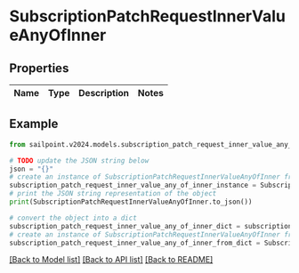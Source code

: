 # SubscriptionPatchRequestInnerValueAnyOfInner


## Properties

Name | Type | Description | Notes
------------ | ------------- | ------------- | -------------

## Example

```python
from sailpoint.v2024.models.subscription_patch_request_inner_value_any_of_inner import SubscriptionPatchRequestInnerValueAnyOfInner

# TODO update the JSON string below
json = "{}"
# create an instance of SubscriptionPatchRequestInnerValueAnyOfInner from a JSON string
subscription_patch_request_inner_value_any_of_inner_instance = SubscriptionPatchRequestInnerValueAnyOfInner.from_json(json)
# print the JSON string representation of the object
print(SubscriptionPatchRequestInnerValueAnyOfInner.to_json())

# convert the object into a dict
subscription_patch_request_inner_value_any_of_inner_dict = subscription_patch_request_inner_value_any_of_inner_instance.to_dict()
# create an instance of SubscriptionPatchRequestInnerValueAnyOfInner from a dict
subscription_patch_request_inner_value_any_of_inner_from_dict = SubscriptionPatchRequestInnerValueAnyOfInner.from_dict(subscription_patch_request_inner_value_any_of_inner_dict)
```
[[Back to Model list]](../README.md#documentation-for-models) [[Back to API list]](../README.md#documentation-for-api-endpoints) [[Back to README]](../README.md)


